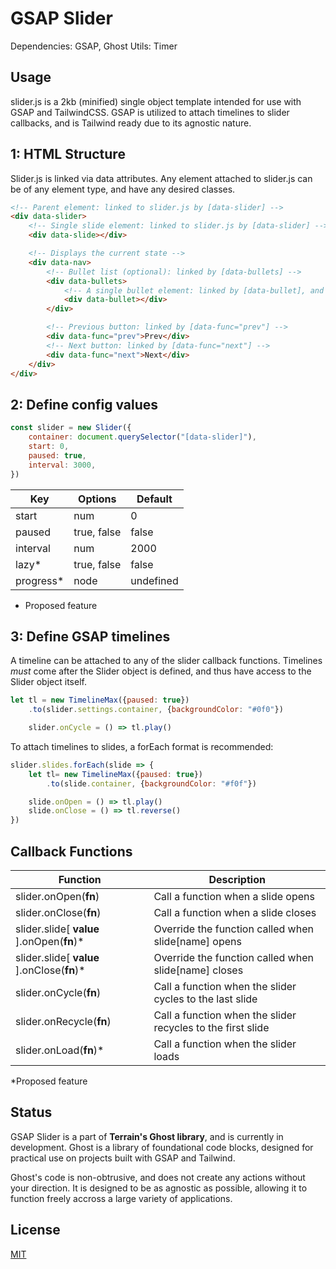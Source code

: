 # GSAP Slider

Dependencies: GSAP, Ghost Utils: Timer

## Usage

slider.js is a 2kb (minified) single object template intended for use with GSAP and TailwindCSS. GSAP is utilized to attach timelines to slider callbacks, and is Tailwind ready due to its agnostic nature.

## 1: HTML Structure
Slider.js is linked via data attributes. Any element attached to slider.js can be of any element type, and have any desired classes.

```html
<!-- Parent element: linked to slider.js by [data-slider] -->
<div data-slider>
    <!-- Single slide element: linked to slider.js by [data-slider] -->
    <div data-slide></div>

    <!-- Displays the current state -->
    <div data-nav>
        <!-- Bullet list (optional): linked by [data-bullets] -->
        <div data-bullets>
            <!-- A single bullet element: linked by [data-bullet], and used to generate additional bullets based on slider.length -->
            <div data-bullet></div>
        </div>

        <!-- Previous button: linked by [data-func="prev"] -->
        <div data-func="prev">Prev</div>
        <!-- Next button: linked by [data-func="next"] -->
        <div data-func="next">Next</div>
    </div>
</div>
```

## 2: Define config values

```javascript
const slider = new Slider({
    container: document.querySelector("[data-slider]"),
    start: 0,
    paused: true,
    interval: 3000,
})
```

Key | Options | Default
------------ | ------------- | -------------
start | num | 0
paused | true, false | false
interval | num | 2000
lazy* | true, false | false
progress* | node | undefined

* Proposed feature

## 3: Define GSAP timelines

A timeline can be attached to any of the slider callback functions. Timelines *must* come after the Slider object is defined, and thus have access to the Slider object itself. 

```javascript
let tl = new TimelineMax({paused: true})
    .to(slider.settings.container, {backgroundColor: "#0f0"})

    slider.onCycle = () => tl.play()
```

To attach timelines to slides, a forEach format is recommended:

```javascript
slider.slides.forEach(slide => {
    let tl= new TimelineMax({paused: true})
        .to(slide.container, {backgroundColor: "#f0f"})

    slide.onOpen = () => tl.play()
    slide.onClose = () => tl.reverse()
})
```

## Callback Functions

Function | Description
------------ | -------------
slider.onOpen(**fn**) | Call a function when a slide opens
slider.onClose(**fn**) | Call a function when a slide closes
slider.slide[ **value** ].onOpen(**fn**)* | Override the function called when slide[name] opens
slider.slide[ **value** ].onClose(**fn**)* | Override the function called when slide[name] closes
slider.onCycle(**fn**) | Call a function when the slider cycles to the last slide
slider.onRecycle(**fn**) | Call a function when the slider recycles to the first slide
slider.onLoad(**fn**)* | Call a function when the slider loads

*Proposed feature

## Status
GSAP Slider is a part of **Terrain's Ghost library**, and is currently in development. Ghost is a library of foundational code blocks, designed for practical use on projects built with GSAP and Tailwind. 

Ghost's code is non-obtrusive, and does not create any actions without your direction. It is designed to be as agnostic as possible, allowing it to function freely accross a large variety of applications.

## License
[MIT](https://choosealicense.com/licenses/mit/)
